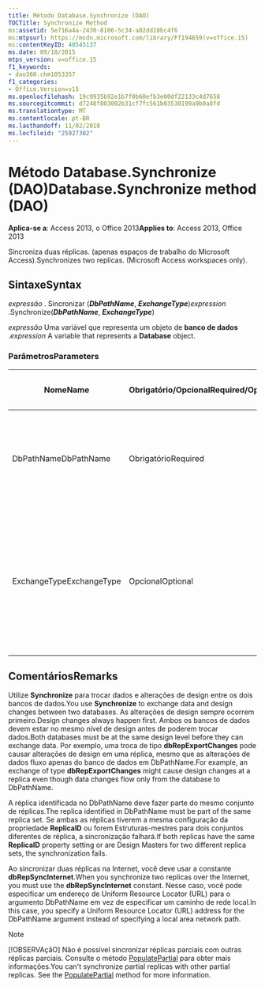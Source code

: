 ```yaml
---
title: Método Database.Synchronize (DAO)
TOCTitle: Synchronize Method
ms:assetid: 5e716a4a-2430-8106-5c34-a02dd28bc4f6
ms:mtpsurl: https://msdn.microsoft.com/library/Ff194659(v=office.15)
ms:contentKeyID: 48545137
ms.date: 09/18/2015
mtps_version: v=office.15
f1_keywords:
- dao360.chm1053357
f1_categories:
- Office.Version=v15
ms.openlocfilehash: 19c9935b92e1b7f0b60efb3e00df22133c4d7658
ms.sourcegitcommit: d7248f803002b31cf7fc561b03530199a9b0a8fd
ms.translationtype: MT
ms.contentlocale: pt-BR
ms.lasthandoff: 11/02/2018
ms.locfileid: "25927302"
---
```

# <a name="databasesynchronize-method-dao"></a><span data-ttu-id="6ba73-102">Método Database.Synchronize (DAO)</span><span class="sxs-lookup"><span data-stu-id="6ba73-102">Database.Synchronize method (DAO)</span></span>


<span data-ttu-id="6ba73-103">**Aplica-se a**: Access 2013, o Office 2013</span><span class="sxs-lookup"><span data-stu-id="6ba73-103">**Applies to**: Access 2013, Office 2013</span></span>

<span data-ttu-id="6ba73-p101">Sincroniza duas réplicas. (apenas espaços de trabalho do Microsoft Access).</span><span class="sxs-lookup"><span data-stu-id="6ba73-p101">Synchronizes two replicas. (Microsoft Access workspaces only).</span></span>

## <a name="syntax"></a><span data-ttu-id="6ba73-106">Sintaxe</span><span class="sxs-lookup"><span data-stu-id="6ba73-106">Syntax</span></span>

<span data-ttu-id="6ba73-107">*expressão* . Sincronizar (***DbPathName***, ***ExchangeType***)</span><span class="sxs-lookup"><span data-stu-id="6ba73-107">*expression* .Synchronize(***DbPathName***, ***ExchangeType***)</span></span>

<span data-ttu-id="6ba73-108">*expressão* Uma variável que representa um objeto de **banco de dados** .</span><span class="sxs-lookup"><span data-stu-id="6ba73-108">*expression* A variable that represents a **Database** object.</span></span>

### <a name="parameters"></a><span data-ttu-id="6ba73-109">Parâmetros</span><span class="sxs-lookup"><span data-stu-id="6ba73-109">Parameters</span></span>

<table>
<colgroup>
<col style="width: 25%" />
<col style="width: 25%" />
<col style="width: 25%" />
<col style="width: 25%" />
</colgroup>
<thead>
<tr class="header">
<th><p><span data-ttu-id="6ba73-110">Nome</span><span class="sxs-lookup"><span data-stu-id="6ba73-110">Name</span></span></p></th>
<th><p><span data-ttu-id="6ba73-111">Obrigatório/Opcional</span><span class="sxs-lookup"><span data-stu-id="6ba73-111">Required/Optional</span></span></p></th>
<th><p><span data-ttu-id="6ba73-112">Tipo de dados</span><span class="sxs-lookup"><span data-stu-id="6ba73-112">Data Type</span></span></p></th>
<th><p><span data-ttu-id="6ba73-113">Descrição</span><span class="sxs-lookup"><span data-stu-id="6ba73-113">Description</span></span></p></th>
</tr>
</thead>
<tbody>
<tr class="odd">
<td><p><span data-ttu-id="6ba73-114">DbPathName</span><span class="sxs-lookup"><span data-stu-id="6ba73-114">DbPathName</span></span></p></td>
<td><p><span data-ttu-id="6ba73-115">Obrigatório</span><span class="sxs-lookup"><span data-stu-id="6ba73-115">Required</span></span></p></td>
<td><p><span data-ttu-id="6ba73-116"><strong>Cadeia de caracteres</strong></span><span class="sxs-lookup"><span data-stu-id="6ba73-116"><strong>String</strong></span></span></p></td>
<td><p><span data-ttu-id="6ba73-117">O caminho para a réplica de destino com a qual o banco de dados será sincronizado.</span><span class="sxs-lookup"><span data-stu-id="6ba73-117">The path to the target replica with which database will be synchronized.</span></span></p></td>
</tr>
<tr class="even">
<td><p><span data-ttu-id="6ba73-118">ExchangeType</span><span class="sxs-lookup"><span data-stu-id="6ba73-118">ExchangeType</span></span></p></td>
<td><p><span data-ttu-id="6ba73-119">Opcional</span><span class="sxs-lookup"><span data-stu-id="6ba73-119">Optional</span></span></p></td>
<td><p><span data-ttu-id="6ba73-120"><strong>Variant</strong></span><span class="sxs-lookup"><span data-stu-id="6ba73-120"><strong>Variant</strong></span></span></p></td>
<td><p><span data-ttu-id="6ba73-121">Uma constante <strong><a href="synchronizetypeenum-enumeration-dao.md">SynchronizeTypeEnum</a></strong> indicando a direção para sincronização das alterações entre os dois bancos de dados.</span><span class="sxs-lookup"><span data-stu-id="6ba73-121">A <strong><a href="synchronizetypeenum-enumeration-dao.md">SynchronizeTypeEnum</a></strong> constant indicating which direction to synchronize changes between the two databases.</span></span></p></td>
</tr>
</tbody>
</table>


## <a name="remarks"></a><span data-ttu-id="6ba73-122">Comentários</span><span class="sxs-lookup"><span data-stu-id="6ba73-122">Remarks</span></span>

<span data-ttu-id="6ba73-123">Utilize **Synchronize** para trocar dados e alterações de design entre os dois bancos de dados.</span><span class="sxs-lookup"><span data-stu-id="6ba73-123">You use **Synchronize** to exchange data and design changes between two databases.</span></span> <span data-ttu-id="6ba73-124">As alterações de design sempre ocorrem primeiro.</span><span class="sxs-lookup"><span data-stu-id="6ba73-124">Design changes always happen first.</span></span> <span data-ttu-id="6ba73-125">Ambos os bancos de dados devem estar no mesmo nível de design antes de poderem trocar dados.</span><span class="sxs-lookup"><span data-stu-id="6ba73-125">Both databases must be at the same design level before they can exchange data.</span></span> <span data-ttu-id="6ba73-126">Por exemplo, uma troca de tipo **dbRepExportChanges** pode causar alterações de design em uma réplica, mesmo que as alterações de dados fluxo apenas do banco de dados em DbPathName.</span><span class="sxs-lookup"><span data-stu-id="6ba73-126">For example, an exchange of type **dbRepExportChanges** might cause design changes at a replica even though data changes flow only from the database to DbPathName.</span></span>

<span data-ttu-id="6ba73-127">A réplica identificada no DbPathName deve fazer parte do mesmo conjunto de réplicas.</span><span class="sxs-lookup"><span data-stu-id="6ba73-127">The replica identified in DbPathName must be part of the same replica set.</span></span> <span data-ttu-id="6ba73-128">Se ambas as réplicas tiverem a mesma configuração da propriedade **ReplicaID** ou forem Estruturas-mestres para dois conjuntos diferentes de réplica, a sincronização falhará.</span><span class="sxs-lookup"><span data-stu-id="6ba73-128">If both replicas have the same **ReplicaID** property setting or are Design Masters for two different replica sets, the synchronization fails.</span></span>

<span data-ttu-id="6ba73-129">Ao sincronizar duas réplicas na Internet, você deve usar a constante **dbRepSyncInternet**.</span><span class="sxs-lookup"><span data-stu-id="6ba73-129">When you synchronize two replicas over the Internet, you must use the **dbRepSyncInternet** constant.</span></span> <span data-ttu-id="6ba73-130">Nesse caso, você pode especificar um endereço de Uniform Resource Locator (URL) para o argumento DbPathName em vez de especificar um caminho de rede local.</span><span class="sxs-lookup"><span data-stu-id="6ba73-130">In this case, you specify a Uniform Resource Locator (URL) address for the DbPathName argument instead of specifying a local area network path.</span></span>


> [!NOTE]
> <span data-ttu-id="6ba73-p105">[!OBSERVAçãO] Não é possível sincronizar réplicas parciais com outras réplicas parciais. Consulte o método [PopulatePartial](database-populatepartial-method-dao.md) para obter mais informações.</span><span class="sxs-lookup"><span data-stu-id="6ba73-p105">You can't synchronize partial replicas with other partial replicas. See the [PopulatePartial](database-populatepartial-method-dao.md) method for more information.</span></span>


